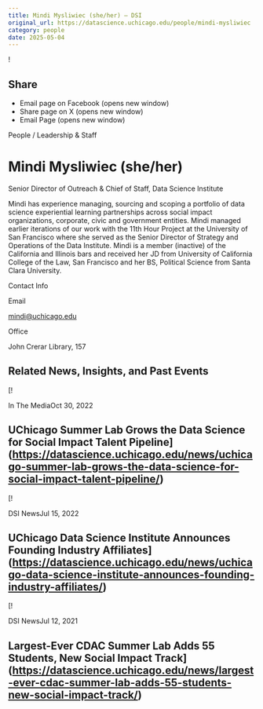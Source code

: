 ```yaml
---
title: Mindi Mysliwiec (she/her) – DSI
original_url: https://datascience.uchicago.edu/people/mindi-mysliwiec
category: people
date: 2025-05-04
---
```


<!-- Table-like structure detected -->

!

## Share

* Email page on Facebook (opens new window)
* Share page on X (opens new window)
* Email Page (opens new window)

<!-- Table-like structure detected -->

People / Leadership & Staff

# Mindi Mysliwiec (she/her)

Senior Director of Outreach & Chief of Staff, Data Science Institute

Mindi has experience managing, sourcing and scoping a portfolio of data science experiential learning partnerships across social impact organizations, corporate, civic and government entities. Mindi managed earlier iterations of our work with the 11th Hour Project at the University of San Francisco where she served as the Senior Director of Strategy and Operations of the Data Institute. Mindi is a member (inactive) of the California and Illinois bars and received her JD from University of California College of the Law, San Francisco and her BS, Political Science from Santa Clara University.

Contact Info

Email

[mindi@uchicago.edu](mailto:mindi@uchicago.edu)

Office

John Crerar Library, 157

## Related News, Insights, and Past Events

<!-- Table-like structure detected -->

[!

In The MediaOct 30, 2022

## UChicago Summer Lab Grows the Data Science for Social Impact Talent Pipeline](https://datascience.uchicago.edu/news/uchicago-summer-lab-grows-the-data-science-for-social-impact-talent-pipeline/)
[!

DSI NewsJul 15, 2022

## UChicago Data Science Institute Announces Founding Industry Affiliates](https://datascience.uchicago.edu/news/uchicago-data-science-institute-announces-founding-industry-affiliates/)
[!

DSI NewsJul 12, 2021

## Largest-Ever CDAC Summer Lab Adds 55 Students, New Social Impact Track](https://datascience.uchicago.edu/news/largest-ever-cdac-summer-lab-adds-55-students-new-social-impact-track/)